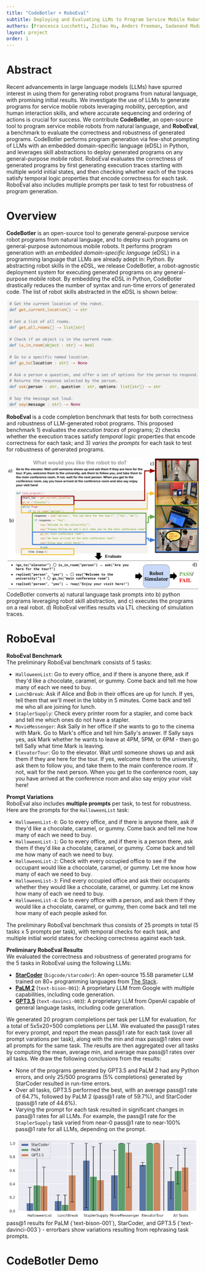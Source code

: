 ```yaml
---
title: "CodeBotler + RoboEval"
subtitle: Deploying and Evaluating LLMs to Program Service Mobile Robots
authors: [Francesca Lucchetti, Zichao Hu, Anders Freeman, Sadanand Modak, Yash Saxena, Luisa Mao, Claire Schlesinger, Arjun Guha, Joydeep Biswas]
layout: project
order: 1
---
```


# Abstract
Recent advancements in large language models (LLMs) have spurred interest in using them for generating robot programs from natural language, with promising initial results.  We investigate the use of LLMs to generate programs for service mobile robots leveraging mobility, perception, and human interaction skills, and where accurate sequencing and ordering of actions is crucial for success.  We contribute **CodeBotler**, an open-source tool to program service mobile robots from natural language, and **RoboEval**, a benchmark to evaluate the correctness and robustness of generated programs. CodeBotler performs program generation via few-shot prompting of LLMs with an embedded domain-specific language (eDSL) in Python, and leverages skill abstractions to deploy generated programs on any general-purpose mobile robot.  RoboEval evaluates the correctness of generated programs by first generating execution traces starting with multiple world initial states, and then checking whether each of the traces satisfy temporal logic properties that encode correctness for each task.  RoboEval also includes multiple prompts per task to test for robustness of program generation. 

# Overview

**CodeBotler** is an open-source tool to generate general-purpose service robot programs from natural language, and to deploy such programs on general-purpose autonomous mobile robots. It performs program generation with an _embedded domain-specific language_ (eDSL) in a programming
language that LLMs are already adept in: Python. By abstracting robot
skills in the eDSL, we release CodeBotler, a robot-agnostic deployment
system for executing generated programs on any general-purpose mobile robot. By
embedding the eDSL in Python, CodeBotler drastically reduces the number of
syntax and run-time errors of generated code. 
The list of robot skills abstracted in the eDSL is shown below:

<div style="justify-content: center; align-items: center; display: flex;">
<img src="assets/images/robot_skills.png" style="width:100%; max-width:500px; height:auto;"/>
</div>

**RoboEval** is a code completion benchmark that tests for both correctness and robustness of LLM-generated robot programs. This proposed benchmark 1) evaluates the *execution traces* of programs; 2) checks whether the execution traces satisfy *temporal logic* properties that encode correctness for each task; and 3) *varies the prompts* for each task to test for robustness of generated programs.

<div style="justify-content: center; align-items: center; display: flex;">
<img src="assets/images/RoboEvalFig1.jpg" style="width:100%; max-width:500px; height:auto;"/>
</div>

<div style="justify-content: center; align-items: center; display: flex;">
CodeBotler converts a) natural language task prompts into b) python programs leveraging robot skill abstraction, and c) executes the programs on a real robot. d) RoboEval verifies results via LTL checking of simulation traces.
</div>



# RoboEval
<div>

**RoboEval Benchmark**   
The preliminary RoboEval benchmark consists of 5 tasks:
- `HalloweenList`: Go to every office, and if there is anyone there, ask if they'd like a chocolate, caramel, or gummy. Come back and tell me how many of each we need to buy.
- `LunchBreak`: Ask if Alice and Bob in their offices are up for lunch. If yes, tell them that we'll meet in the lobby in 5 minutes. Come back and tell me who all are joining for lunch.
- `StaplerSupply`: Check every printer room for a stapler, and come back and tell me which ones do not have a stapler.
- `MovieMessenger`: Ask Sally in her office if she wants to go to the cinema with Mark. Go to Mark's office and tell him Sally's answer. If Sally says yes, ask Mark whether he wants to leave at 4PM, 5PM, or 6PM - then go tell Sally what time Mark is leaving.
- `ElevatorTour`: Go to the elevator. Wait until someone shows up and ask them if they are here for the tour. If yes, welcome them to the university, ask them to follow you, and take them to the main conference room. If not, wait for the next person. When you get to the conference room, say you have arrived at the conference room and also say enjoy your visit here!

**Prompt Variations**   
RoboEval also includes __multiple prompts__ per task, to test for robustness. Here are the prompts for the `HalloweenList` task:
- `HalloweenList-0`: Go to every office, and if there is anyone there, ask if they'd like a chocolate, caramel, or gummy. Come back and tell me how many of each we need to buy.
- `HalloweenList-1`: Go to every office, and if there is a person there, ask them if they'd like a chocolate, caramel, or gummy. Come back and tell me how many of each we need to buy.
- `HalloweenList-2`: Check with every occupied office to see if the occupant would like a chocolate, caramel, or gummy. Let me know how many of each we need to buy.
- `HalloweenList-3`: Find every occupied office and ask their occupants whether they would like a chocolate, caramel, or gummy. Let me know how many of each we need to buy.
- `HalloweenList-4`: Go to every office with a person, and ask them if they would like a chocolate, caramel, or gummy, then come back and tell me how many of each people asked for.

The preliminary RoboEval benchmark thus consists of 25 prompts in total (5 tasks
x 5 prompts per task), with temporal checks for each task, and multiple initial world
states for checking correctness against each task.

**Preliminary RoboEval Results**   
We evaluated the correctness and robustness of generated programs for the 5 tasks
in RoboEval using the following LLMs:
- **[StarCoder](https://huggingface.co/bigcode/starcoder)** (`bigcode/starcoder`):
  An open-source 15.5B parameter LLM trained on 80+ programming languages from [The Stack](https://huggingface.co/datasets/bigcode/the-stack).
- **[PaLM 2](https://developers.generativeai.google/models/language)** (`text-bison-001`): A proprietary LLM from Google with multiple capabilities, including code generation.
- **[GPT3.5](https://platform.openai.com/docs/models/gpt-3-5)** (`text-davinci-003`): A proprietary LLM from OpenAI capable of general language tasks, including code generation.

We generated 20 program completions per task per LLM for evaluation, for a total of 5x5x20=500 completions per LLM.
We evaluated the pass@1 rates for every prompt, and report the mean pass@1 rate for each task (over all prompt varations per task), along with the min and max pass@1 rates over all prompts for the same task. The results are then aggregated over all tasks by computing the mean, average min, and average max pass@1 rates over all tasks.
We draw the following conclusions from the results:
- None of the programs generated by GPT3.5 and PaLM 2 had any Python errors, and only 25/500 programs (5% completions) generated by StarCoder resulted in run-time errors.
- Over all tasks, GPT3.5 performed the best, with an average pass@1 rate of 64.7%, followed by PaLM 2 (pass@1 rate of 59.7%), and StarCoder (pass@1 rate of 44.6%).
- Varying the prompt for each task resulted in significant changes in pass@1 rates for all LLMs. For example, the pass@1 rate for the `StaplerSupply` task varied from near-0 pass@1 rate to near-100% pass@1 rate for all LLMs, depending on the prompt.

<div style="justify-content: center; align-items: center; display: flex;">
<img src="assets/images/results_v3.png" style="width:100%; max-width:500px; height:auto;"/>
</div>
<div style="justify-content: center; align-items: center; display: flex;">
pass@1 results for PaLM (`text-bison-001`), StarCoder, and GPT3.5 (`text-davinci-003`) - errorbars show variations resulting from rephrasing task prompts.
</div>

# CodeBotler Demo